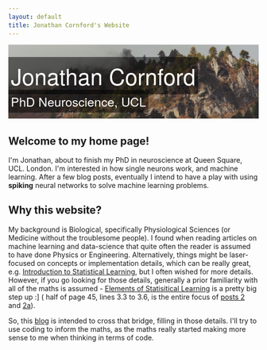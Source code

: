 ```yaml
---
layout: default
title: Jonathan Cornford's Website
---
```


<style>
.imageContainer {
       background-size: 100%;
       background-image: url("img/color_cropped.jpg");
       
       
 }

 .image { 
   position: relative; 
   
   width: 100%; /* for IE 6 */
}
p span{
position: absolute;
   text-align:center;
   
   left: 0%;
   bottom:10%;
   
   
   color: white; 
   font:  25px  'HelveticaNeue-Light', 'Helvetica Neue Light','Helvetica Neue','Open Sans', 'Lora','Arial', 'Times New Roman'; 
   letter-spacing: 0px;  
   background: rgb(0, 0, 0); /* fallback color */
   background: rgba(0, 0, 0, 0.5);
   padding: 5px; 

}
 h1 { 
   position: absolute;
   text-align:center;
   
   left: 0%;
   bottom:25%;
   //width: 100%; 
}
 h1 span { 
   color: white; 
   font:  45px  'HelveticaNeue-Light', 'Helvetica Neue Light','Helvetica Neue','Open Sans', 'Lora','Arial', 'Times New Roman'; 
   letter-spacing: 0px;  
   background: rgb(0, 0, 0); /* fallback color */
   background: rgba(0, 0, 0, 0.5);
   padding: 5px; 
}
</style>

<div class="image">
<img src="img/color_cropped.jpg">
<h1><span>Jonathan Cornford </span></h1>
<p><span> PhD Neuroscience, UCL</span></p>

</div>

## Welcome to my home page!
I'm Jonathan, about to finish my PhD in neuroscience at Queen Square, UCL. London. I'm interested in how single neurons work, and machine learning.
After a few blog posts, eventually I intend to have a play with using **spiking** neural networks to solve machine learning problems.
 
 

## Why this website?
My background is Biological, specifically Physiological Sciences (or Medicine without the troublesome people). I found when reading articles on machine learning
 and data-science that quite often the reader is assumed to have done Physics or Engineering. Alternatively, things might be laser-focused on concepts
  or implementation details, which can be really great, e.g. [Introduction to Statistical Learning](http://www-bcf.usc.edu/~gareth/ISL/), but I often
 wished for more details. However, if you go looking for those details, generally a prior familiarity with all of the maths is assumed - [Elements of Statisitical Learning](https://statweb.stanford.edu/~tibs/ElemStatLearn/)
 is a pretty big step up :] ( half of page 45, lines 3.3 to 3.6, is the entire focus of [posts 2](2017-01-07-least-squares-for-dummies/) and [2a](2017-01-08-scalar-by-vector-derivatives-for-least-squares)). 
 
 
So, this [blog](/blog) is intended to cross that bridge, filling in those details. I'll try to use coding to inform the maths, as the maths really started making more sense to me when thinking in terms of code. 

<a href="{{ blog | prepend: site.baseurl }}">